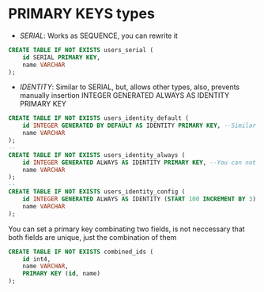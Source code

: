 # PRIMARY KEYS types

- _SERIAL_: Works as SEQUENCE, you can rewrite it

```sql
CREATE TABLE IF NOT EXISTS users_serial (
	id SERIAL PRIMARY KEY,
	name VARCHAR
);
```

- _IDENTITY_: Similar to SERIAL, but, allows other types, also, prevents manually insertion INTEGER GENERATED ALWAYS AS IDENTITY PRIMARY KEY

```sql
CREATE TABLE IF NOT EXISTS users_identity_default (
	id INTEGER GENERATED BY DEFAULT AS IDENTITY PRIMARY KEY, --Similar to Serial, you can insert it manually
	name VARCHAR
);
--
CREATE TABLE IF NOT EXISTS users_identity_always (
	id INTEGER GENERATED ALWAYS AS IDENTITY PRIMARY KEY, --You can not insert it manually
	name VARCHAR
);
--
CREATE TABLE IF NOT EXISTS users_identity_config (
	id INTEGER GENERATED ALWAYS AS IDENTITY (START 100 INCREMENT BY 3) PRIMARY KEY, --You can not insert it manually and sets the start and increments
	name VARCHAR
);
```

You can set a primary key combinating two fields, is not neccessary that both fields are unique, just the combination of them

```sql
CREATE TABLE IF NOT EXISTS combined_ids (
	id int4,
	name VARCHAR,
    PRIMARY KEY (id, name)
);
```

